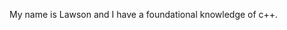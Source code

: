 My name is Lawson and I have a foundational knowledge of c++.

<!---
lawsonlowry/lawsonlowry is a ✨ special ✨ repository because its `README.md` (this file) appears on your GitHub profile.
You can click the Preview link to take a look at your changes.
--->
